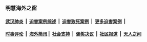 
### 明慧海外之窗

####  [武汉肺炎](indexes/365.md?t=07180701) &nbsp;|&nbsp;  [迫害案例综述](indexes/328.md?t=07180701) &nbsp;|&nbsp; [迫害致死案例](indexes/277.md?t=07180701)  &nbsp;|&nbsp; [更多迫害案例](indexes/81.md?t=07180701)  &nbsp;|&nbsp; 
####  [时事评论](indexes/19.md?t=07180701) &nbsp;|&nbsp; [海外简讯](indexes/245.md?t=07180701)&nbsp;|&nbsp;  [社会支持](indexes/140.md?t=07180701) &nbsp;|&nbsp; [褒奖决议](indexes/282.md?t=07180701) &nbsp;|&nbsp; [社区报道](indexes/91.md?t=07180701)  &nbsp;|&nbsp; [天人之间](indexes/78.md?t=07180701) 

